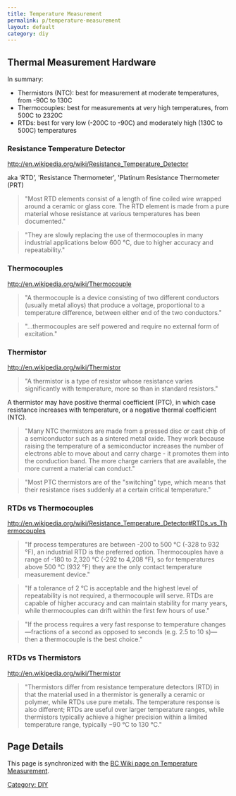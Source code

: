 ```yaml
---
title: Temperature Measurement
permalink: p/temperature-measurement
layout: default
category: diy
---
```


Thermal Measurement Hardware
----------------------------

In summary:

-   Thermistors (NTC): best for measurement at moderate temperatures, from -90C to 130C
-   Thermocouples: best for measurements at very high temperatures, from 500C to 2320C
-   RTDs: best for very low (-200C to -90C) and moderately high (130C to 500C) temperatures

### Resistance Temperature Detector

<http://en.wikipedia.org/wiki/Resistance_Temperature_Detector>

aka ‘RTD’, 'Resistance Thermometer', 'Platinum Resistance Thermometer (PRT)

> "Most RTD elements consist of a length of fine coiled wire wrapped around a ceramic or glass core. The RTD element is made from a pure material whose resistance at various temperatures has been documented."

> "They are slowly replacing the use of thermocouples in many industrial applications below 600 °C, due to higher accuracy and repeatability."

### Thermocouples

<http://en.wikipedia.org/wiki/Thermocouple>

> "A thermocouple is a device consisting of two different conductors (usually metal alloys) that produce a voltage, proportional to a temperature difference, between either end of the two conductors."

> "...thermocouples are self powered and require no external form of excitation."

### Thermistor

<http://en.wikipedia.org/wiki/Thermistor>

> "A thermistor is a type of resistor whose resistance varies significantly with temperature, more so than in standard resistors."

A thermistor may have positive thermal coefficient (PTC), in which case resistance increases with temperature, or a negative thermal coefficient (NTC).

> "Many NTC thermistors are made from a pressed disc or cast chip of a semiconductor such as a sintered metal oxide. They work because raising the temperature of a semiconductor increases the number of electrons able to move about and carry charge - it promotes them into the conduction band. The more charge carriers that are available, the more current a material can conduct."

> "Most PTC thermistors are of the "switching" type, which means that their resistance rises suddenly at a certain critical temperature."

### RTDs vs Thermocouples

<http://en.wikipedia.org/wiki/Resistance_Temperature_Detector#RTDs_vs_Thermocouples>

> "If process temperatures are between -200 to 500 °C (-328 to 932 °F), an industrial RTD is the preferred option. Thermocouples have a range of -180 to 2,320 °C (-292 to 4,208 °F), so for temperatures above 500 °C (932 °F) they are the only contact temperature measurement device."

> "If a tolerance of 2 °C is acceptable and the highest level of repeatability is not required, a thermocouple will serve. RTDs are capable of higher accuracy and can maintain stability for many years, while thermocouples can drift within the first few hours of use."

> "If the process requires a very fast response to temperature changes—fractions of a second as opposed to seconds (e.g. 2.5 to 10 s)—then a thermocouple is the best choice."

### RTDs vs Thermistors

<http://en.wikipedia.org/wiki/Thermistor>

> "Thermistors differ from resistance temperature detectors (RTD) in that the material used in a thermistor is generally a ceramic or polymer, while RTDs use pure metals. The temperature response is also different; RTDs are useful over larger temperature ranges, while thermistors typically achieve a higher precision within a limited temperature range, typically −90 °C to 130 °C."

Page Details
------------

This page is synchronized with the [BC Wiki page on Temperature Measurement](http://wiki.brandoncurtis.com/w/Temperature_Measurement).

[Category: DIY](/Category:_DIY "wikilink")
